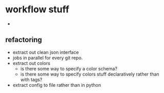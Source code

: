 # workflow stuff
- 


## refactoring
- extract out clean json interface
- jobs in parallel for every git repo.
- extract out colors
    - is there some way to specify a color schema?
    - is there some way to specify colors stuff declaratively rather than with tags?
- extract config to file rather than in python

## 